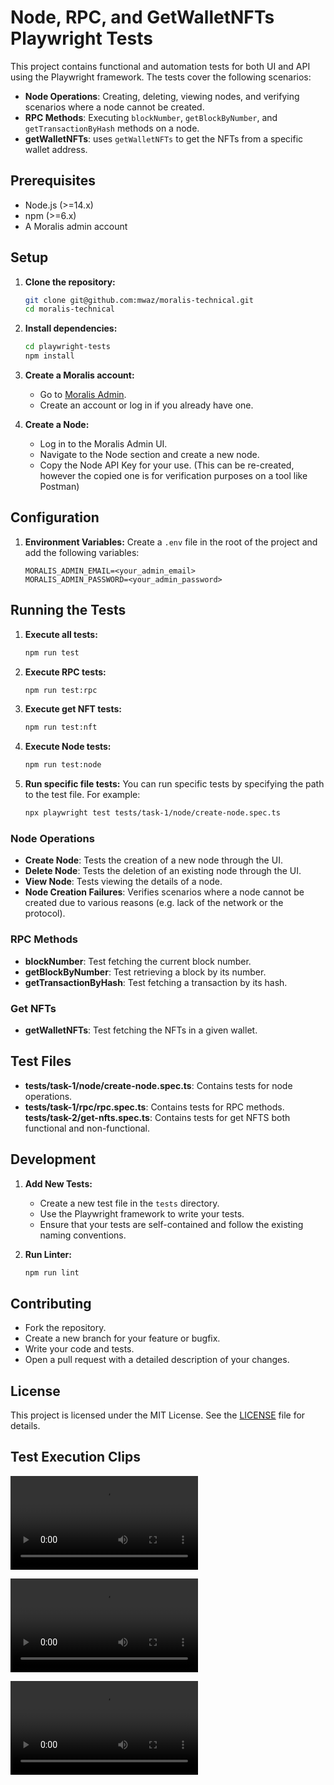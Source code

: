 # Node, RPC, and GetWalletNFTs Playwright Tests

This project contains functional and automation tests for both UI and API using the Playwright framework. The tests cover the following scenarios:

- **Node Operations**: Creating, deleting, viewing nodes, and verifying scenarios where a node cannot be created.
- **RPC Methods**: Executing `blockNumber`, `getBlockByNumber`, and `getTransactionByHash` methods on a node.
- **getWalletNFTs**: uses `getWalletNFTs` to get the NFTs from a specific wallet address.

## Prerequisites

- Node.js (>=14.x)
- npm (>=6.x)
- A Moralis admin account

## Setup

1. **Clone the repository:**

    ```sh
    git clone git@github.com:mwaz/moralis-technical.git
    cd moralis-technical
    ```

2. **Install dependencies:**

    ```sh
    cd playwright-tests
    npm install
    ```

3. **Create a Moralis account:**
    - Go to [Moralis Admin](https://admin.moralis.io/).
    - Create an account or log in if you already have one.

4. **Create a Node:**
    - Log in to the Moralis Admin UI.
    - Navigate to the Node section and create a new node.
    - Copy the Node API Key for your use. (This can be re-created, however the copied one is for verification purposes on a tool like Postman)

## Configuration

1. **Environment Variables:**
    Create a `.env` file in the root of the project and add the following variables:

    ```env
    MORALIS_ADMIN_EMAIL=<your_admin_email>
    MORALIS_ADMIN_PASSWORD=<your_admin_password>
    ```

## Running the Tests

1. **Execute all tests:**

    ```sh
    npm run test
    ```

2. **Execute RPC tests:**

    ```sh
    npm run test:rpc
    ```

3. **Execute get NFT tests:**

    ```sh
    npm run test:nft
    ```

4. **Execute Node tests:**

    ```sh
    npm run test:node
    ```

5. **Run specific file tests:**
    You can run specific tests by specifying the path to the test file. For example:

    ```sh
    npx playwright test tests/task-1/node/create-node.spec.ts

    ```

### Node Operations

- **Create Node**: Tests the creation of a new node through the UI.
- **Delete Node**: Tests the deletion of an existing node through the UI.
- **View Node**: Tests viewing the details of a node.
- **Node Creation Failures**: Verifies scenarios where a node cannot be created due to various reasons (e.g. lack of the network or the protocol).

### RPC Methods

- **blockNumber**: Test fetching the current block number.
- **getBlockByNumber**: Test retrieving a block by its number.
- **getTransactionByHash**: Test fetching a transaction by its hash.

### Get NFTs

- **getWalletNFTs**: Test fetching the NFTs in a given wallet.

## Test Files

- **tests/task-1/node/create-node.spec.ts**: Contains tests for node operations.
- **tests/task-1/rpc/rpc.spec.ts**: Contains tests for RPC methods.
 **tests/task-2/get-nfts.spec.ts**: Contains tests for get NFTS both functional and non-functional.

## Development

1. **Add New Tests:**
    - Create a new test file in the `tests` directory.
    - Use the Playwright framework to write your tests.
    - Ensure that your tests are self-contained and follow the existing naming conventions.

2. **Run Linter:**

    ```sh
    npm run lint
    ```

## Contributing

- Fork the repository.
- Create a new branch for your feature or bugfix.
- Write your code and tests.
- Open a pull request with a detailed description of your changes.

## License

This project is licensed under the MIT License. See the [LICENSE](https://choosealicense.com/licenses/mit/) file for details.

## Test Execution Clips

![Create Node Tests](./fixtures/create-node-tests.mp4load-testing-results.mp4)

![ Get NFT Tests](./fixtures/get-nft-tests.mp4)

![ Get NFT Tests](./fixtures/rpc-tests.mp4)
